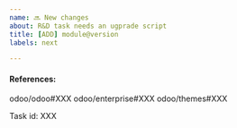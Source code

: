 ```yaml
---
name: 🔜 New changes
about: R&D task needs an ugprade script
title: [ADD] module@version
labels: next

---
```


#### References:

odoo/odoo#XXX
odoo/enterprise#XXX
odoo/themes#XXX

Task id: XXX
